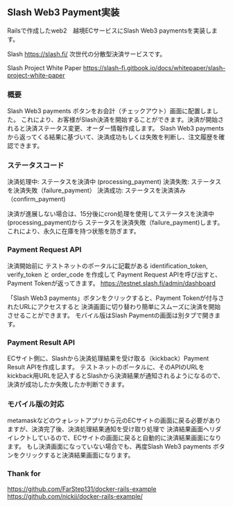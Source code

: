 ## Slash Web3 Payment実装

Railsで作成したweb2　越境ECサービスにSlash Web3 paymentsを実装します。

Slash
https://slash.fi/
次世代の分散型決済サービスです。

Slash Project White Paper
https://slash-fi.gitbook.io/docs/whitepaper/slash-project-white-paper

### 概要
Slash Web3 payments ボタンをお会計（チェックアウト）画面に配置しました。
これにより、お客様がSlash決済を開始することができます。決済が開始されると決済ステータス変更、オーダー情報作成します。
Slash Web3 paymentsから返ってくる結果に基づいて、決済成功もしくは失敗を判断し、注文履歴を確認できます。

### ステータスコード
決済処理中: ステータスを決済中 (processing_payment)
決済失敗: ステータスを決済失敗（failure_payment）
決済成功: ステータスを決済済み（confirm_payment)

決済が進展しない場合は、15分後にcron処理を使用してステータスを決済中 (processing_payment)から
ステータスを決済失敗（failure_payment)します。これにより、永久に在庫を持つ状態を防ぎます。

### Payment Request API
決済開始前に テストネットのポータルに記載がある identification_token, verify_token と order_code を作成して
Payment Request APIを呼び出すと、Payment Tokenが返ってきます。
https://testnet.slash.fi/admin/dashboard

「Slash Web3 payments」ボタンをクリックすると、Payment Tokenが付与されたURLにアクセスすると
決済画面に切り替わり簡単にスムーズに決済を開始させることができます。
モバイル版はSlash Paymentの画面は別タブで開きます。

### Payment Result API
ECサイト側に、Slashから決済処理結果を受け取る（kickback）Payment Result APIを作成します。
テストネットのポータルに、そのAPIのURLをkickback用URLを記入するとSlashから決済結果が通知されるようになるので、
決済が成功したか失敗したか判断できます。

### モバイル版の対応
metamaskなどのウォレットアプリから元のECサイトの画面に戻る必要がありますが、決済完了後、決済処理結果通知を受け取り処理で
決済結果画面へリダイレクトしているので、ECサイトの画面に戻ると自動的に決済結果画面になります。
もし決済画面になっていない場合でも、再度Slash Web3 payments ボタンをクリックすると決済結果画面になります。


### Thank for
https://github.com/FarStep131/docker-rails-example
https://github.com/nickjj/docker-rails-example/
